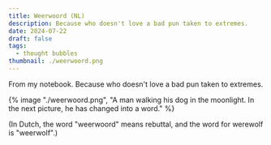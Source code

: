 ```yaml
---
title: Weerwoord (NL)
description: Because who doesn't love a bad pun taken to extremes.
date: 2024-07-22
draft: false
tags:
  - thought bubbles
thumbnail: ./weerwoord.png
---
```


From my notebook. Because who doesn't love a bad pun taken to extremes.

{% image "./weerwoord.png", "A man walking his dog in the moonlight. In the next picture, he has changed into a word." %}

(In Dutch, the word "weerwoord" means rebuttal, and the word for werewolf is "weerwolf".)
